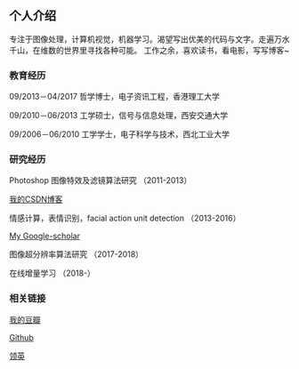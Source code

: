 ## 个人介绍

专注于图像处理，计算机视觉，机器学习。渴望写出优美的代码与文字。走遍万水千山，在维数的世界里寻找各种可能。
工作之余，喜欢读书，看电影，写写博客~

### 教育经历

09/2013－04/2017 哲学博士，电子资讯工程，香港理工大学

09/2010－06/2013 工学硕士，信号与信息处理，西安交通大学

09/2006－06/2010 工学学士，电子科学与技术，西北工业大学

### 研究经历

Photoshop 图像特效及滤镜算法研究 （2011-2013）

[我的CSDN博客](http://blog.csdn.net/matrix_space)

情感计算，表情识别，facial action unit detection （2013-2016）

[My Google-scholar](https://scholar.google.com.hk/citations?user=rxgVQYkAAAAJ&hl=en)

图像超分辨率算法研究 （2017-2018）

在线增量学习 （2018-）

### 相关链接

[我的豆瓣](https://www.douban.com/people/shiyi_forever/)

[Github](https://github.com/chenjunkai2018)

[领英](https://www.linkedin.com/feed/)


